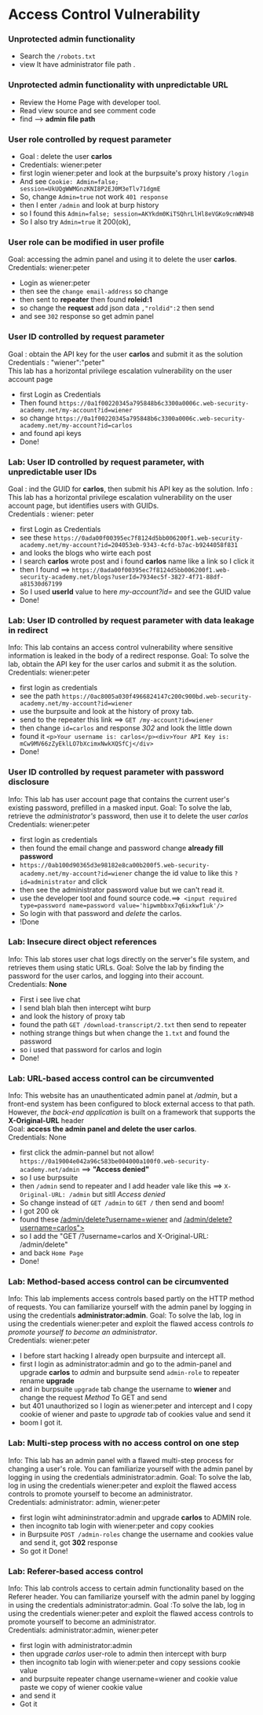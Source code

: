 # Access Control Vulnerability
### Unprotected admin functionality
- Search the `/robots.txt`
- view It have administrator file path .


### Unprotected admin functionality with unpredictable URL
- Review the Home Page with developer tool.
- Read view source and see comment code 
- find --> **admin file path**

### User role controlled by request parameter
- Goal : delete the user **carlos**
- Credentials: wiener:peter
- first login wiener:peter and look at the burpsuite's proxy history `/login` 
- And see `Cookie: Admin=false; session=UkUQgWWMGnzKNI8P2EJ0M3eTlv71dgmE`
- So, change   `Admin=true` not work `401 response`
- then I enter `/admin` and look at burp history
- so I found this `Admin=false; session=AKYkdm0KiTSQhrLlHl8eVGKo9cnWN94B`
- So I also try `Admin=true` it 200(ok),

### User role can be modified in user profile
Goal: accessing the admin panel and using it to delete the user **carlos**.<br>
Credentials: wiener:peter
-  Login as wiener:peter
-  then see the `change email-address` so change 
-  then sent to **repeater** then found **roleid:1**
-  so change the **request** add json data `,"roldid":2` then send
-  and see `302` response so get admin  panel

### User ID controlled by request parameter
Goal : obtain the API key for the user **carlos** and submit it as the solution
Credentials : "wiener":"peter"<br>
This lab has a horizontal privilege escalation vulnerability on the user account page
- first Login as Credentials 
- Then found `https://0a1f00220345a795848b6c3300a0006c.web-security-academy.net/my-account?id=wiener`
- so change `https://0a1f00220345a795848b6c3300a0006c.web-security-academy.net/my-account?id=carlos`
- and found api keys
- Done!

### Lab: User ID controlled by request parameter, with unpredictable user IDs
Goal : ind the GUID for **carlos**, then submit his API key as the solution.
Info : This lab has a horizontal privilege escalation vulnerability on the user account page, but identifies users with GUIDs.<br>
Credentials : wiener: peter
- first Login as Credentials
- see these `https://0ada00f00395ec7f8124d5bb006200f1.web-security-academy.net/my-account?id=204053eb-9343-4cfd-b7ac-b9244058f831`
- and looks the blogs who wirte each post
- I search **carlos** wrote post and i found **carlos** name like a link so I click it
- then I found ==> `https://0ada00f00395ec7f8124d5bb006200f1.web-security-academy.net/blogs?userId=7934ec5f-3827-4f71-88df-a81530d67199`
- So I used **userId** value to here *my-account?id=* and see the GUID value
- Done!

### Lab: User ID controlled by request parameter with data leakage in redirect
Info: This lab contains an access control vulnerability where sensitive information is leaked in the body of a redirect response.
Goal: To solve the lab, obtain the API key for the user carlos and submit it as the solution.<br>
Credentials: wiener:peter
- first login as credentials
- see the path `https://0ac8005a030f4966824147c200c900bd.web-security-academy.net/my-account?id=wiener`
- use the burpsuite and look at the history of proxy tab.
- send to the repeater this link ==> `GET /my-account?id=wiener`
- then change `id=carlos` and response *302* and look the little down
- found it `<p>Your username is: carlos</p><div>Your API Key is: mCw9MV66zZyEklLO7bXcimxNwkXQSfCj</div>`
- Done!

### User ID controlled by request parameter with password disclosure
Info: This lab has user account page that contains the current user's existing password, prefilled in a masked input.
Goal: To solve the lab, retrieve the *administrator's* password, then use it to delete the user *carlos*<br>
Credentials: wiener:peter
- first login as credentials
- then found the email change and password change **already fill password**
- `https://0ab100d90365d3e98182e8ca00b200f5.web-security-academy.net/my-account?id=wiener` change the id value to like this `?id=administrator` and click
- then see the administrator password value but we can't read it.
- use the developer tool and found source code.==>` <input required type=password name=password value='hipwmbbxx7q6ixkwf1uk'/>`
- So login with that password and *delete* the carlos.
- !Done

### Lab: Insecure direct object references
Info: This lab stores user chat logs directly on the server's file system, and retrieves them using static URLs.
Goal: Solve the lab by finding the password for the user carlos, and logging into their account.<br>
Credentials: **None**
- First i see live chat 
- I send blah blah then intercept wiht burp
- and look the history of proxy tab
- found the path `GET /download-transcript/2.txt` then send to repeater
- nothing strange things but when change the `1.txt` and found the password
- so i used that password for carlos and login
- Done!

### Lab: URL-based access control can be circumvented
Info: This website has an unauthenticated admin panel at */admin*, but a front-end system has been configured to block external access to that path. However, *the back-end application* is built on a framework that supports the **X-Original-URL** header<br>
Goal: **access the admin panel and delete the user carlos**.<br>
Credentials: None
- first click the admin-pannel but not allow! `https://0a19004e042a96c583be004000a100f0.web-security-academy.net/admin` ==> **"Access denied"**
- so I use burpsuite
- then `/admin` send to repeater and I add header vale like this ==> `X-Original-URL: /admin` but sitll *Access denied*
- So change instead of `GET /admin` to `GET /` then send and boom!
- I got 200 ok
- found these <u>/admin/delete?username=wiener</u> and <u>/admin/delete?username=carlos"></u>
- so I add the "GET /?username=carlos and X-Original-URL: /admin/delete"
- and back `Home Page`
- Done!

### Lab: Method-based access control can be circumvented
Info: This lab implements access controls based partly on the HTTP method of requests. You can familiarize yourself with the admin panel by logging in using the credentials **administrator:admin**.
Goal: To solve the lab, log in using the credentials wiener:peter and exploit the flawed access controls *to promote yourself to become an administrator*.<br>
Credentials: wiener:peter
- I before start hacking I already open burpsuite and intercept all.
- first I login as administrator:admin and go to the admin-panel and upgrade **carlos** to *admin* and burpsuite send `admin-role` to repeater rename **upgrade**
- and in burpsuite `upgrade` tab change the username to **wiener** and change the request *Method* To GET and send 
- but 401 unauthorized so I login as wiener:peter and intercept and I copy cookie of wiener and paste to *upgrade* tab of cookies value and send it
- boom I got it.

### Lab: Multi-step process with no access control on one step
Info: This lab has an admin panel with a flawed multi-step process for changing a user's role. You can familiarize yourself with the admin panel by logging in using the credentials administrator:admin.
Goal: To solve the lab, log in using the credentials wiener:peter and exploit the flawed access controls to promote yourself to become an administrator.<br>
Credentials: administrator: admin, wiener:peter
- first login wiht admininstrator:admin and upgrade **carlos** to ADMIN role.
- then incognito tab login with wiener:peter and copy cookies
- in Burpsuite `POST /admin-roles` change the username and cookies value and send it, got **302** response
- So got it Done!

### Lab: Referer-based access control
Info: This lab controls access to certain admin functionality based on the Referer header. You can familiarize yourself with the admin panel by logging in using the credentials administrator:admin.
Goal :To solve the lab, log in using the credentials wiener:peter and exploit the flawed access controls to promote yourself to become an administrator.<br>
Credentials: administrator:admin, wiener:peter
- first login with administrator:admin
- then upgrade *carlos* user-role to admin then intercept with burp
- then incognito tab login with wiener:peter and copy sessions cookie value
- and burpsuite repeater change username=wiener and cookie value paste we copy of wiener cookie value
- and send it 
- Got it
  
 

